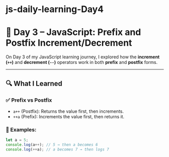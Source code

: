 # js-daily-learning-Day4
# 📘 Day 3 – JavaScript: Prefix and Postfix Increment/Decrement

On Day 3 of my JavaScript learning journey, I explored how the **increment (`++`)** and **decrement (`--`)** operators work in both **prefix** and **postfix** forms.

---

## 🔍 What I Learned

### ✅ Prefix vs Postfix

- `a++` (Postfix): Returns the value first, then increments.
- `++a` (Prefix): Increments the value first, then returns it.

### 🧠 Examples:

```javascript
let a = 5;
console.log(a++); // 5 → then a becomes 6
console.log(++a); // a becomes 7 → then logs 7
